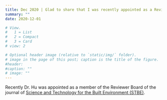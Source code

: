 ```yaml
---
title: Dec 2020 | Glad to share that I was recently appointed as a Reviewer Board member of the jounal of *Science and Technology for the Built Environment* .
summary: ""
date: 2020-12-01

# View.
#   1 = List
#   2 = Compact
#   3 = Card
# view: 2

# Optional header image (relative to `static/img/` folder).
# image in the page of this post; caption is the title of the figure.
#header:
#caption: ""   
# image: ""   
---
```


Recently Dr. Hu was appointed as a member of the Reviewer Board of the journal of [Science and Technology for the Built Environment (STBE)](https://www.tandfonline.com/action/journalInformation?show=editorialBoard&journalCode=uhvc21).

